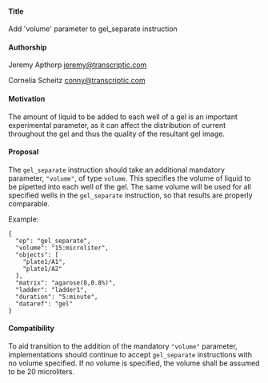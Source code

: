 #### **Title**
Add 'volume' parameter to gel_separate instruction

#### **Authorship**
Jeremy Apthorp <jeremy@transcriptic.com>

Cornelia Scheitz <conny@transcriptic.com>

#### **Motivation**
The amount of liquid to be added to each well of a gel is an important experimental parameter, as it can affect the distribution of current throughout the gel and thus the quality of the resultant gel image.

#### **Proposal**
The `gel_separate` instruction should take an additional mandatory parameter, `"volume"`, of type `volume`. This specifies the volume of liquid to be pipetted into each well of the gel. The same volume will be used for all specified wells in the `gel_separate` instruction, so that results are properly comparable.

Example:

```
{
  "op": "gel_separate",
  "volume": "15:microliter",
  "objects": [
    "plate1/A1",
    "plate1/A2"
  ],
  "matrix": "agarose(8,0.8%)",
  "ladder": "ladder1",
  "duration": "5:minute",
  "dataref": "gel"
}
```

#### **Compatibility**
To aid transition to the addition of the mandatory `"volume"` parameter, implementations should continue to accept `gel_separate` instructions with no volume specified. If no volume is specified, the volume shall be assumed to be 20 microliters.

